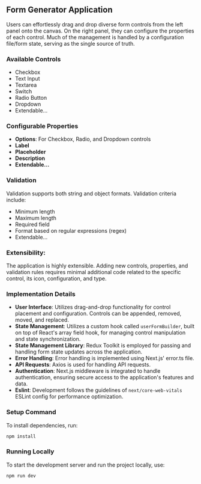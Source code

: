 ## Form Generator Application

Users can effortlessly drag and drop diverse form controls from the left panel onto the canvas. On the right panel, they can configure the properties of each control. Much of the management is handled by a configuration file/form state, serving as the single source of truth.

### Available Controls
- Checkbox
- Text Input
- Textarea
- Switch
- Radio Button
- Dropdown
- Extendable...

### Configurable Properties
- **Options**: For Checkbox, Radio, and Dropdown controls
- **Label**
- **Placeholder**
- **Description**
- **Extendable...**

### Validation
Validation supports both string and object formats. Validation criteria include:
- Minimum length
- Maximum length
- Required field
- Format based on regular expressions (regex)
- Extendable...

### Extensibility:
The application is highly extensible. Adding new controls, properties, and validation rules requires minimal additional code related to the specific control, its icon, configuration, and type.

### Implementation Details
- **User Interface**: Utilizes drag-and-drop functionality for control placement and configuration. Controls can be appended, removed, moved, and replaced.
- **State Management**: Utilizes a custom hook called `userFormBuilder`, built on top of React's array field hook, for managing control manipulation and state synchronization.
- **State Management Library**: Redux Toolkit is employed for passing and handling form state updates across the application.
- **Error Handling**: Error handling is implemented using Next.js' error.ts file.
- **API Requests**: Axios is used for handling API requests.
- **Authentication**: Next.js middleware is integrated to handle authentication, ensuring secure access to the application's features and data.
- **Eslint**: Development follows the guidelines of `next/core-web-vitals` ESLint config for performance optimization.



### Setup Command
To install dependencies, run:

```bash
npm install
```

### Running Locally
To start the development server and run the project locally, use:

```bash
npm run dev
```

